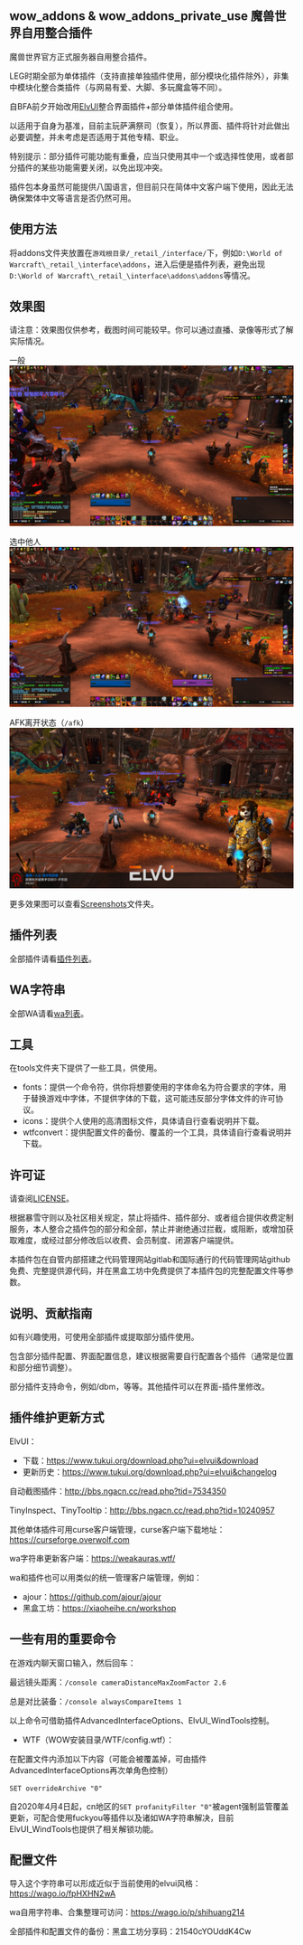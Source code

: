 ## wow_addons & wow_addons_private_use 魔兽世界自用整合插件
魔兽世界官方正式服务器自用整合插件。

LEG时期全部为单体插件（支持直接单独插件使用，部分模块化插件除外），非集中模块化整合类插件（与网易有爱、大脚、多玩魔盒等不同）。

自BFA前夕开始改用[ElvUI](https://www.tukui.org/download.php?ui=elvui&changelog)整合界面插件+部分单体插件组合使用。

以适用于自身为基准，目前主玩萨满祭司（恢复），所以界面、插件将针对此做出必要调整，并未考虑是否适用于其他专精、职业。

特别提示：部分插件可能功能有重叠，应当只使用其中一个或选择性使用，或者部分插件的某些功能需要关闭，以免出现冲突。

插件包本身虽然可能提供八国语言，但目前只在简体中文客户端下使用，因此无法确保繁体中文等语言是否仍然可用。

## 使用方法
将addons文件夹放置在```游戏根目录/_retail_/interface/```下，例如```D:\World of Warcraft\_retail_\interface\addons```，进入后便是插件列表，避免出现```D:\World of Warcraft\_retail_\interface\addons\addons```等情况。

## 效果图
请注意：效果图仅供参考，截图时间可能较早。你可以通过直播、录像等形式了解实际情况。

一般
![screen](./Screenshots/WoWScrnShot_072418_114147.jpg)

选中他人
![screen](./Screenshots/WoWScrnShot_072418_114142.jpg)

AFK离开状态（```/afk```）
![screen](./Screenshots/WoWScrnShot_072418_114158.jpg)

更多效果图可以查看[Screenshots](./Screenshots/)文件夹。

## 插件列表
全部插件请看[插件列表](ADDONS.md)。

## WA字符串
全部WA请看[wa列表](WA.md)。

## 工具
在tools文件夹下提供了一些工具，供使用。
- fonts：提供一个命令符，供你将想要使用的字体命名为符合要求的字体，用于替换游戏中字体，不提供字体的下载，这可能违反部分字体文件的许可协议。
- icons：提供个人使用的高清图标文件，具体请自行查看说明并下载。
- wtfconvert：提供配置文件的备份、覆盖的一个工具，具体请自行查看说明并下载。

## 许可证
请查阅[LICENSE](LICENSE)。

根据暴雪守则以及社区相关规定，禁止将插件、插件部分、或者组合提供收费定制服务，本人整合之插件包的部分和全部，禁止并谢绝通过拦截，或阻断，或增加获取难度，或经过部分修改后以收费、会员制度、闭源客户端提供。

本插件包在自管内部搭建之代码管理网站gitlab和国际通行的代码管理网站github免费、完整提供源代码，并在黑盒工坊中免费提供了本插件包的完整配置文件等参数。

## 说明、贡献指南
如有兴趣使用，可使用全部插件或提取部分插件使用。

包含部分插件配置、界面配置信息，建议根据需要自行配置各个插件（通常是位置和部分细节调整）。

部分插件支持命令，例如/dbm，等等。其他插件可以在界面-插件里修改。

## 插件维护更新方式
ElvUI：
- 下载：https://www.tukui.org/download.php?ui=elvui&download
- 更新历史：https://www.tukui.org/download.php?ui=elvui&changelog

自动截图插件：http://bbs.ngacn.cc/read.php?tid=7534350

TinyInspect、TinyTooltip：http://bbs.ngacn.cc/read.php?tid=10240957

其他单体插件可用curse客户端管理，curse客户端下载地址：https://curseforge.overwolf.com

wa字符串更新客户端：https://weakauras.wtf/

wa和插件也可以用类似的统一管理客户端管理，例如：
- ajour：https://github.com/ajour/ajour
- 黑盒工坊：https://xiaoheihe.cn/workshop

## 一些有用的重要命令
在游戏内聊天窗口输入，然后回车：

最远镜头距离：`/console cameraDistanceMaxZoomFactor 2.6`

总是对比装备：`/console alwaysCompareItems 1`

以上命令可借助插件AdvancedInterfaceOptions、ElvUI_WindTools控制。

- WTF（WOW安装目录/WTF/config.wtf）：

在配置文件内添加以下内容（可能会被覆盖掉，可由插件AdvancedInterfaceOptions再次单角色控制）

```
SET overrideArchive "0"
```

自2020年4月4日起，cn地区的`SET profanityFilter "0"`被agent强制监管覆盖更新，可配合使用fuckyou等插件以及诸如WA字符串解决，目前ElvUI_WindTools也提供了相关解锁功能。

## 配置文件
导入这个字符串可以形成近似于当前使用的elvui风格：https://wago.io/fpHXHN2wA

wa自用字符串、合集整理可访问：https://wago.io/p/shihuang214

全部插件和配置文件的备份：黑盒工坊分享码：21540cYOUddK4Cw
